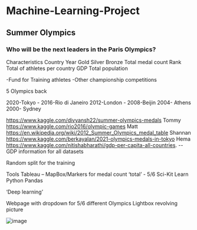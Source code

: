 # Machine-Learning-Project

## Summer Olympics    

### Who will be the next leaders in the Paris Olympics?
 

Characteristics
Country
Year
Gold
Silver
Bronze
Total medal count
Rank
Total of athletes per country
GDP 
Total population

-Fund for Training athletes 
-Other championship competitions

5 Olympics back

2020-Tokyo -
2016-Rio di Janeiro
2012-London -
2008-Beijin
2004- Athens
2000- Sydney

https://www.kaggle.com/divyansh22/summer-olympics-medals  Tommy
https://www.kaggle.com/rio2016/olympic-games Matt
https://en.wikipedia.org/wiki/2012_Summer_Olympics_medal_table Shannan
https://www.kaggle.com/berkayalan/2021-olympics-medals-in-tokyo Hema
https://www.kaggle.com/nitishabharathi/gdp-per-capita-all-countries. -- GDP information for all datasets


Random split for the training

Tools
Tableau – MapBox/Markers for medal count ‘total’ - 5/6
Sci-Kit Learn
Python Pandas

‘Deep learning’

Webpage with dropdown for 5/6 different Olympics
Lightbox revolving picture


![image](https://user-images.githubusercontent.com/80181938/129455978-1fc58bdd-cd09-45ed-9244-fcfbd3dedc47.png)

